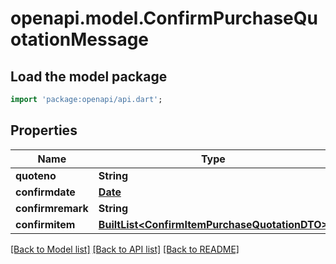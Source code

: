 # openapi.model.ConfirmPurchaseQuotationMessage

## Load the model package
```dart
import 'package:openapi/api.dart';
```

## Properties
Name | Type | Description | Notes
------------ | ------------- | ------------- | -------------
**quoteno** | **String** |  | [optional] 
**confirmdate** | [**Date**](Date.md) |  | [optional] 
**confirmremark** | **String** |  | [optional] 
**confirmitem** | [**BuiltList&lt;ConfirmItemPurchaseQuotationDTO&gt;**](ConfirmItemPurchaseQuotationDTO.md) |  | [optional] 

[[Back to Model list]](../README.md#documentation-for-models) [[Back to API list]](../README.md#documentation-for-api-endpoints) [[Back to README]](../README.md)


